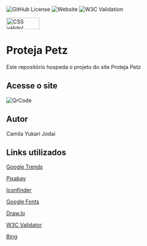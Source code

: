 ![GitHub License](https://img.shields.io/github/license/camilajodai/protectpetz)
![Website](https://img.shields.io/website?url=https%3A%2F%2Fcamilajodai.github.io%2Fprotectpetz%2F)
![W3C Validation](https://img.shields.io/w3c-validation/html?targetUrl=https%3A%2F%2Fcamilajodai.github.io%2Fprotectpetz%2F)
<p>
<a href="http://jigsaw.w3.org/css-validator/check/referer">
    <img style="border:0;width:88px;height:31px"
        src="http://jigsaw.w3.org/css-validator/images/vcss-blue"
        alt="CSS válido!" />
    </a>
</p>


# Proteja Petz
Este repositório hospeda o projeto do site Proteja Petz
## Acesse o site
![QrCode](https://github.com/camilajodai/protectpetz/assets/129982590/4627b769-48ce-49b4-9e75-62262c7a2222)

## Autor
Camila Yukari Jodai
## Links utilizados
[Google Trends](https://trends.google.com.br/trends/)

[Pixabay](https://pixabay.com/pt/)

[Iconfinder](https://www.iconfinder.com/)

[Google Fonts](https://fonts.google.com/)

[Draw.Io](https://app.diagrams.net/)

[W3C Validator](https://validator.w3.org/)

[Bing](https://www.bing.com)

